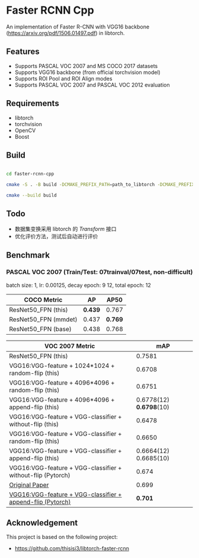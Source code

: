 # Faster RCNN Cpp

An implementation of Faster R-CNN with VGG16 backbone (https://arxiv.org/pdf/1506.01497.pdf) in libtorch.

## Features

+ Supports PASCAL VOC 2007 and MS COCO 2017 datasets
+ Supports VGG16 backbone (from official torchvision model)
+ Supports ROI Pool and ROI Align modes
+ Supports PASCAL VOC 2007 and PASCAL VOC 2012 evaluation

## Requirements

+ libtorch
+ torchvision
+ OpenCV
+ Boost

## Build

```bash

cd faster-rcnn-cpp

cmake -S . -B build -DCMAKE_PREFIX_PATH=path_to_libtorch -DCMAKE_PREFIX_PATH=path_to_torchvision -DCMAKE_PREFIX_PATH=path_to_opencv -DCMAKE_PREFIX_PATH=path_to_boost

cmake --build build

```

## Todo

+ 数据集变换采用 libtorch 的 *Transform* 接口
+ 优化评价方法，测试后自动进行评价

## Benchmark

### PASCAL VOC 2007 (Train/Test: 07trainval/07test, non-difficult)

batch size: 1, lr: 0.00125, decay epoch: 9 12, total epoch: 12

| COCO Metric | AP | AP50 |
| ---------- | -------- | ---------- |
| ResNet50_FPN (this)  |  **0.439**   | 0.767 |
| ResNet50_FPN (mmdet) | 0.437 | **0.769** |
| ResNet50_FPN (base)  | 0.438 | 0.768|

|    VOC 2007 Metric        | mAP |
| ---------- | -------- |
|  ResNet50_FPN (this)  |  0.7581   |
|  VGG16:VGG-feature + 1024*1024 + random-flip (this)  |  0.6708   |
|  VGG16:VGG-feature + 4096*4096 + random-flip (this)  | 0.6751   |
|  VGG16:VGG-feature + 4096*4096 + append-flip (this)  | 0.6778(12) **0.6798**(10) |
|  VGG16:VGG-feature + VGG-classifier + without-flip (this)  | 0.6478   |
|  VGG16:VGG-feature + VGG-classifier + random-flip (this)  | 0.6650   |
|  VGG16:VGG-feature + VGG-classifier + append-flip (this)  | 0.6664(12) 0.6685(10) |
|  VGG16:VGG-feature + VGG-classifier + without-flip (Pytorch)  |  0.674   |
|[Original Paper](https://arxiv.org/abs/1506.01497)|0.699|
|  [VGG16:VGG-feature + VGG-classifier + append-flip (Pytorch)](https://github.com/jwyang/faster-rcnn.pytorch)  |  **0.701**   |
## Acknowledgement

This project is based on the following project:

+ https://github.com/thisisi3/libtorch-faster-rcnn
